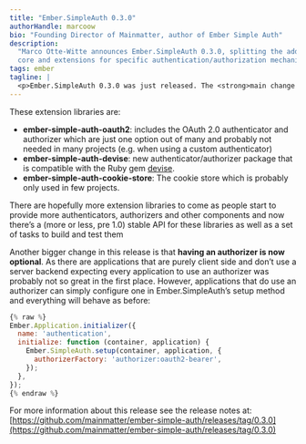 ```yaml
---
title: "Ember.SimpleAuth 0.3.0"
authorHandle: marcoow
bio: "Founding Director of Mainmatter, author of Ember Simple Auth"
description:
  "Marco Otte-Witte announces Ember.SimpleAuth 0.3.0, splitting the addon into a
  core and extensions for specific authentication/authorization mechanisms."
tags: ember
tagline: |
  <p>Ember.SimpleAuth 0.3.0 was just released. The <strong>main change in this release is the split of Ember.SimpleAuth into one core library and a set of extension libraries</strong>. These extension libraries include everything that’s not mandatorily required for Ember.SimpleAuth like authenticators, stores etc. so that every application would only have to load whatever it needs.</p>
---
```


These extension libraries are:

- **ember-simple-auth-oauth2**: includes the OAuth 2.0 authenticator and
  authorizer which are just one option out of many and probably not needed in
  many projects (e.g. when using a custom authenticator)
- **ember-simple-auth-devise**: new authenticator/authorizer package that is
  compatible with the Ruby gem
  [devise](https://github.com/plataformatec/devise).
- **ember-simple-auth-cookie-store**: The cookie store which is probably only
  used in few projects.

There are hopefully more extension libraries to come as people start to provide
more authenticators, authorizers and other components and now there’s a (more or
less, pre 1.0) stable API for these libraries as well as a set of tasks to build
and test them

Another bigger change in this release is that **having an authorizer is now
optional**. As there are applications that are purely client side and don’t use
a server backend expecting every application to use an authorizer was probably
not so great in the first place. However, applications that do use an authorizer
can simply configure one in Ember.SimpleAuth’s setup method and everything will
behave as before:

```js
{% raw %}
Ember.Application.initializer({
  name: 'authentication',
  initialize: function (container, application) {
    Ember.SimpleAuth.setup(container, application, {
      authorizerFactory: 'authorizer:oauth2-bearer',
    });
  },
});
{% endraw %}
```

For more information about this release see the release notes at:
[https://github.com/mainmatter/ember-simple-auth/releases/tag/0.3.0](https://github.com/mainmatter/ember-simple-auth/releases/tag/0.3.0)
